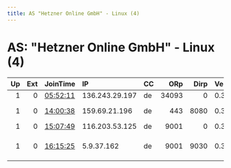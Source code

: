 ```yaml
---
title: AS "Hetzner Online GmbH" - Linux (4)
---
```


# AS: "Hetzner Online GmbH" - Linux (4)

|   Up |   Ext | JoinTime                                                                                            | IP             | CC   |   ORp |   Dirp | Version   | Contact                      | Nickname     |   eFamMembers |
|-----:|------:|:----------------------------------------------------------------------------------------------------|:---------------|:-----|------:|-------:|:----------|:-----------------------------|:-------------|--------------:|
|    1 |     0 | [05:52:11](https://metrics.torproject.org/rs.html#details/2408EEB3EA159ACC192DA2294415A2E7C16A4C38) | 136.243.29.197 | de   | 34093 |      0 | 0.3.5.7   | None                         | Unnamed      |             1 |
|    1 |     0 | [14:00:38](https://metrics.torproject.org/rs.html#details/24A17A4C1FA8C2108ACDE3BE681B0731384BF3A5) | 159.69.21.196  | de   |   443 |   8080 | 0.3.5.7   | torrelay at kieran dot       | dragonhoard2 |             2 |
|    1 |     0 | [15:07:49](https://metrics.torproject.org/rs.html#details/A00F7E0542267DC58BA0098322505DF5D33AEBCA) | 116.203.53.125 | de   |  9001 |      0 | 0.3.2.10  | None                         | PNFM2NodeLOL |             1 |
|    1 |     0 | [16:15:25](https://metrics.torproject.org/rs.html#details/6C1A8CBE589906EEC6E73F4F286AC29AF7521E1D) | 5.9.37.162     | de   |  9001 |   9030 | 0.3.5.7   | &lt;bernd AT braegelmann dot | vahShei7Eeth |             2 |
